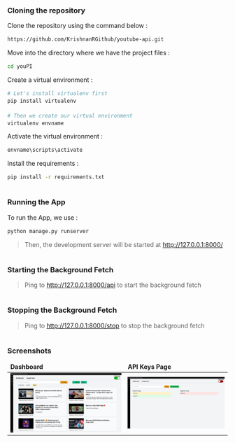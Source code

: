 ### Cloning the repository

Clone the repository using the command below :
```bash
https://github.com/KrishnanRGithub/youtube-api.git

```

Move into the directory where we have the project files : 
```bash
cd youPI

```

Create a virtual environment :
```bash
# Let's install virtualenv first
pip install virtualenv

# Then we create our virtual environment
virtualenv envname

```

Activate the virtual environment :
```bash
envname\scripts\activate

```

Install the requirements :
```bash
pip install -r requirements.txt

```

#

### Running the App

To run the App, we use :
```bash
python manage.py runserver

```

>  Then, the development server will be started at http://127.0.0.1:8000/

#


### Starting the Background Fetch

>  Ping to http://127.0.0.1:8000/api to start the background fetch

#


### Stopping the Background Fetch

>  Ping to http://127.0.0.1:8000/stop to stop the background fetch

#

### Screenshots



<table>
	<thead>
		<td>
			<b>Dashboard</b>
		</td>
		<td>
			<b>API Keys Page</b>
		</td>
	</thead>
	<tr>
		<td>
            <img src="youPI/static/images/Dashboard.png" alt="Dashboard"/>
		</td>
		<td>
            <img src="youPI/static/images/KeysPage.png" alt="API Keys Page"/>
		</td>
	</tr>
</table>





#